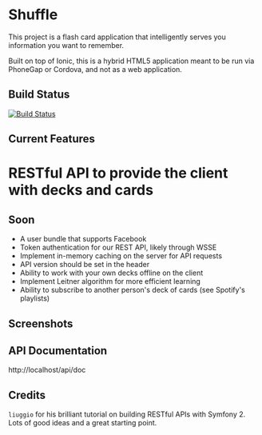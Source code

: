# Shuffle

This project is a flash card application that intelligently serves you information you want to remember.

Built on top of Ionic, this is a hybrid HTML5 application meant to be run via PhoneGap or Cordova, and not as a web application. 

## Build Status
[![Build Status](https://travis-ci.org/richardrowe/shuffle.svg?branch=master)](https://travis-ci.org/richardrowe/shuffle)

## Current Features

# RESTful API to provide the client with decks and cards

## Soon

* A user bundle that supports Facebook
* Token authentication for our REST API, likely through WSSE
* Implement in-memory caching on the server for API requests
* API version should be set in the header 
* Ability to work with your own decks offline on the client
* Implement Leitner algorithm for more efficient learning 
* Ability to subscribe to another person's deck of cards (see Spotify's playlists)

## Screenshots


## API Documentation

http://localhost/api/doc

## Credits

`liuggio` for his brilliant tutorial on building RESTful APIs with Symfony 2. Lots of good ideas and a great starting point.